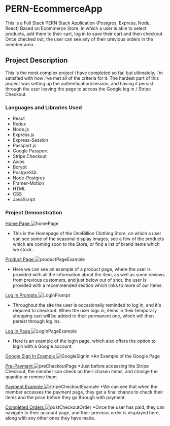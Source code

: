 # PERN-EcommerceApp

This is a Full Stack PERN Stack Application (Postgres, Express, Node, React) 
Based on Ecommerce Store, in which a user is able to select products, add them to their cart, log in to save their cart and then checkout. Once
checked out, the user can see any of their previous orders in the member area.


## Project Description
This is the most complex project i have completed so far, but ultimately, i'm satisfied with how i've met all of the criteria for it.
The hardest part of this project was setting up the authentication/session, and having it persist through the user leaving the page 
to access the Google log in / Stripe Checkout.


### Languages and Libraries Used

* React
* Redux
* Node.js
* Express.js
* Express-Session
* Passport.js
* Google Passport
* Stripe Checkout
* Axios
* Bcrypt
* PostgreSQL
* Node-Postgres
* Framer-Motion
* HTML
* CSS
* JavaScript


### Project Demonstration 

<ins> Home Page </ins>
![homePage](https://user-images.githubusercontent.com/90611253/208539010-c7a75ae0-c6c5-4a8d-a677-83992cb5d73c.png)
* This is the Homepage of the OneBillion Clothing Store, on which a user can see some of the seasonal display images, see a few of
the products which are coming soon to the Store, or find a list of brand items which we stock.

<ins> Product Page </ins>
![productPageExample](https://user-images.githubusercontent.com/90611253/208539227-a5861cc5-d8a5-4d9d-bd55-efc74ff1c498.png)
* Here we can see an example of a product page, where the user is provided with all the information about the item, as well
as some reviews from previous customers, and just below out of shot, the user is provided with a recommended section which links to 
more of our items.

<ins> Log In Prompts </ins>
![LoginPrompt](https://user-images.githubusercontent.com/90611253/208540312-f0413c15-f526-4c93-80ee-3a831bb06955.png)
* Throughout the site the user is occasionally reminded to log in, and it's required to checkout. When the user logs in, 
items in their temporary shopping cart will be added to their permanent one, which will then persist through log ins.

<ins> Log In Page </ins>
![LogInPageExample](https://user-images.githubusercontent.com/90611253/208540449-178374a7-6110-4d1f-8728-3bb51ba007e6.png)
* Here is an example of the login page, which also offers the option to login with a Google account.

<ins> Google Sign In Example </ins>
![GoogleSignIn](https://user-images.githubusercontent.com/90611253/208540665-a9b7c62d-5d0a-47b2-918a-37ead6126867.png)
*An Example of the Google Page

<ins> Pre-Payment </ins>
![preCheckoutPage](https://user-images.githubusercontent.com/90611253/208540561-aeb45d3f-ab78-4873-b513-9e3833339af9.png)
*Just before accessing the Stripe Checkout, the member can check on their chosen items, and change the quantity or remove them.

<ins> Payment Example </ins>
![stripeCheckoutExample](https://user-images.githubusercontent.com/90611253/208540748-dea43576-2341-41ff-9c78-0f1e5428ed15.png)
*We can see that when the member accesses the payment page, they get a final chance to check their items and the price before they go through
with payment.

<ins> Completed Orders </ins>
![postCheckoutOrder](https://user-images.githubusercontent.com/90611253/208540877-0005137c-c8d8-47d2-8946-94042e052953.png)
*Once the user has paid, they can navigate to their account page, and their previous order is displayed here, along with any other ones they have made.
